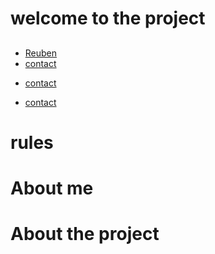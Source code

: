 
# welcome to the project 

##  
<ul>
  <li><a href="mailto:https://reubenstands@gmail.com">Reuben</a></li>
  <li><a href=" ">contact</a></li>
  <li><p><a href=" ">contact</a></p></li>
  <li><p><a href=" ">contact</a></p></li>
</ul>  

# rules

# About me  

# About the project

